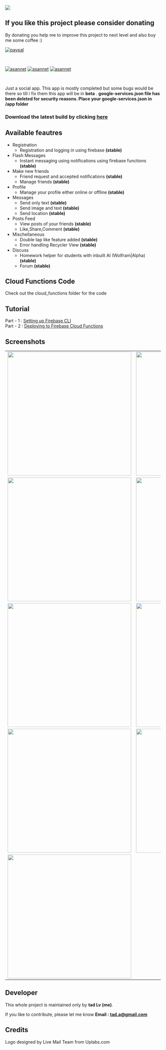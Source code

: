 <img src="https://github.com/lvtad/asannet/blob/master/screenshots/Design.png">

## If you like this project please consider donating
By donating you help me to improve this project to next level and also buy me some coffee :)

[![paypal](https://www.paypalobjects.com/en_US/i/btn/btn_donateCC_LG.gif)](https://www.paypal.com/cgi-bin/webscr?cmd=_s-xclick&hosted_button_id=UF2TDFHZAHELS&source=url
)

<br>

[![asannet](https://forthebadge.com/images/badges/built-by-developers.svg)](https://lvtad.github.io/lvstore/asannet.html)
[![asannet](https://forthebadge.com/images/badges/built-with-love.svg)](https://lvtad.github.io/lvstore/asannet.html)
[![asannet](https://forthebadge.com/images/badges/built-for-android.svg)](https://lvtad.github.io/lvstore/asannet.html)

<br>

Just a social app. This app is mostly completed but some bugs would be there so till i fix them this app will be in **beta** .
**google-services.json file has been deleted for security reasons. Place your google-services.json in /app folder**

### Download the latest build by clicking [here](https://lvtad.github.io/lvstore/asannet.html)

## Available feautres

* Registration
  - Registration and logging in using firebase **(stable)**
* Flash Messages
  - Instant messaging using notifications using firebase functions **(stable)**
* Make new friends
  - Friend request and accepted notifications **(stable)**
  - Manage friends **(stable)**
* Profile
  - Manage your profile either online or offline **(stable)**
* Messages
  - Send only text **(stable)**
  - Send image and text **(stable)**
  - Send location **(stable)**
* Posts Feed
  - View posts of your friends **(stable)**
  - Like,Share,Comment **(stable)**
* Mischellaneous
  - Double tap like feature added **(stable)**
  - Error handling Recycler View **(stable)**
* Discuss
  - Homework helper for students with inbuilt AI (Wolfram|Alpha) **(stable)**
  - Forum **(stable)**
  
## Cloud Functions Code

Check out the cloud_functions folder for the code

## Tutorial 
Part - 1 : [Setting up Firebase CLI](https://youtu.be/-T-yGL1qRho)<br>
Part - 2 : [Deploying to Firebase Cloud Functions](https://youtu.be/3fBiSJB-i_E)

## Screenshots

<table>
  <tr>
    <td> <img src="https://github.com/lvtad/asannet/blob/master/screenshots/1.jpg" height="400"> </td>
    <td> <img src="https://github.com/lvtad/asannet/blob/master/screenshots/2.jpg" height="400"> </td>
  </tr>
  
  <tr>
        <td> <img src="https://github.com/lvtad/asannet/blob/master/screenshots/3.jpg" height="400"> </td>
<td> <img src="https://github.com/lvtad/asannet/blob/master/screenshots/4.jpg" height="400"> </td>
  </tr>
  
   <tr>
         <td> <img src="https://github.com/lvtad/asannet/blob/master/screenshots/5.jpg" height="400"> </td>
 <td> <img src="https://github.com/lvtad/asannet/blob/master/screenshots/6.jpg" height="400"> </td>
    </tr>
    
   <tr>
         <td> <img src="https://github.com/lvtad/asannet/blob/master/screenshots/7.jpg" height="400"> </td>
<td> <img src="https://github.com/lvtad/asannet/blob/master/screenshots/8.jpg" height="400"> </td>
   </tr>
  
  <tr>
   <td> <img src="https://github.com/lvtad/asannet/blob/master/screenshots/9.jpg" height="400"> </td>
   </tr>
</table>

## Developer

This whole project is maintained only by **tad Lv (me)**.

If you like to contribute, please let me know
<B>Email : tad.a@gmail.com</B>

## Credits

Logo designed by Live Mail Team from Uplabs.com
